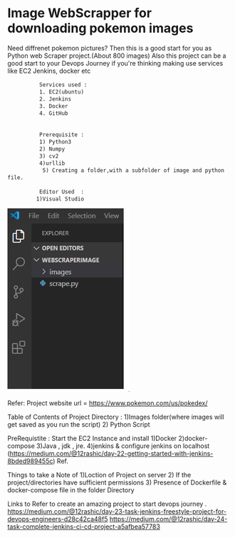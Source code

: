 # Image WebScrapper for downloading pokemon images 

Need diffrenet  pokemon pictures? Then this is a good start for you as Python web Scraper project.(About 800 images)
Also this project can be a good start to your Devops Journey if you're thinking making use services like EC2 Jenkins, docker etc

              Services used :
              1. EC2(ubuntu)
              2. Jenkins
              3. Docker
              4. GitHub


              Prerequisite :
              1) Python3 
              2) Numpy
              3) cv2
              4)urllib
               5) Creating a folder,with a subfolder of image and python file.
               
              Editor Used  :
             1)Visual Studio 


![Folder](https://github.com/12rashic/WebScraperImage/blob/master/webimage1.PNG)


  Refer:  Project website url = https://www.pokemon.com/us/pokedex/


  Table of Contents of Project Directory :
              1)Images folder(where images will get saved as you run the script)
              2) Python Script
              
              
              
  PreRequistite :
              Start the EC2 Instance and install 
              1)Docker
              2)docker-compose
              3)Java , jdk , jre.
              4)jenkins & configure jenkins on localhost (https://medium.com/@12rashic/day-22-getting-started-with-jenkins-8bded989455c) Ref.


Things to take a Note of 
1)Loction of Project on server
2) If the project/directories have sufficient permissions
3) Presence of Dockerfile & docker-compose file in the folder Directory 


Links to Refer to create an amazing project to start devops journey .
https://medium.com/@12rashic/day-23-task-jenkins-freestyle-project-for-devops-engineers-d28c42ca48f5
https://medium.com/@12rashic/day-24-task-complete-jenkins-ci-cd-project-a5afbea57783











